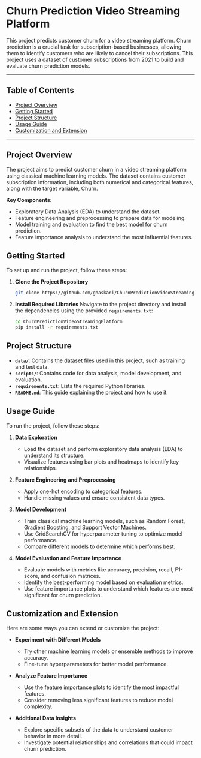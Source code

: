 # Churn Prediction Video Streaming Platform

This project predicts customer churn for a video streaming platform. Churn prediction is a crucial task for subscription-based businesses, allowing them to identify customers who are likely to cancel their subscriptions. This project uses a dataset of customer subscriptions from 2021 to build and evaluate churn prediction models.

---

## Table of Contents
- [Project Overview](#project-overview)
- [Getting Started](#getting-started)
- [Project Structure](#project-structure)
- [Usage Guide](#usage-guide)
- [Customization and Extension](#customization-and-extension)

---

## Project Overview
The project aims to predict customer churn in a video streaming platform using classical machine learning models. The dataset contains customer subscription information, including both numerical and categorical features, along with the target variable, Churn.

**Key Components:**
- Exploratory Data Analysis (EDA) to understand the dataset.
- Feature engineering and preprocessing to prepare data for modeling.
- Model training and evaluation to find the best model for churn prediction.
- Feature importance analysis to understand the most influential features.

## Getting Started
To set up and run the project, follow these steps:

1. **Clone the Project Repository**
   ```bash
   git clone https://github.com/ghaskari/ChurnPredictionVideoStreamingPlatform.git
   ```

2. **Install Required Libraries**
   Navigate to the project directory and install the dependencies using the provided `requirements.txt`:
   ```bash
   cd ChurnPredictionVideoStreamingPlatform
   pip install -r requirements.txt
   ```

## Project Structure
- **`data/`**: Contains the dataset files used in this project, such as training and test data.
- **`scripts/`**: Contains code for data analysis, model development, and evaluation.
- **`requirements.txt`**: Lists the required Python libraries.
- **`README.md`**: This guide explaining the project and how to use it.

## Usage Guide
To run the project, follow these steps:

1. **Data Exploration**
   - Load the dataset and perform exploratory data analysis (EDA) to understand its structure.
   - Visualize features using bar plots and heatmaps to identify key relationships.

2. **Feature Engineering and Preprocessing**
   - Apply one-hot encoding to categorical features.
   - Handle missing values and ensure consistent data types.

3. **Model Development**
   - Train classical machine learning models, such as Random Forest, Gradient Boosting, and Support Vector Machines.
   - Use GridSearchCV for hyperparameter tuning to optimize model performance.
   - Compare different models to determine which performs best.

4. **Model Evaluation and Feature Importance**
   - Evaluate models with metrics like accuracy, precision, recall, F1-score, and confusion matrices.
   - Identify the best-performing model based on evaluation metrics.
   - Use feature importance plots to understand which features are most significant for churn prediction.

## Customization and Extension
Here are some ways you can extend or customize the project:

- **Experiment with Different Models**
  - Try other machine learning models or ensemble methods to improve accuracy.
  - Fine-tune hyperparameters for better model performance.

- **Analyze Feature Importance**
  - Use the feature importance plots to identify the most impactful features.
  - Consider removing less significant features to reduce model complexity.

- **Additional Data Insights**
  - Explore specific subsets of the data to understand customer behavior in more detail.
  - Investigate potential relationships and correlations that could impact churn prediction.
